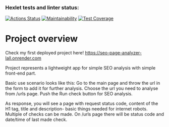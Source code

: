 ### Hexlet tests and linter status:
[![Actions Status](https://github.com/AlexVin11/java-project-72/actions/workflows/hexlet-check.yml/badge.svg)](https://github.com/AlexVin11/java-project-72/actions)
[![Maintainability](https://api.codeclimate.com/v1/badges/247f92dd006c542af5fb/maintainability)](https://codeclimate.com/github/AlexVin11/java-project-72/maintainability)
[![Test Coverage](https://api.codeclimate.com/v1/badges/247f92dd006c542af5fb/test_coverage)](https://codeclimate.com/github/AlexVin11/java-project-72/test_coverage)

# Project overview
Check my first deployed project here!
https://seo-page-analyzer-lall.onrender.com

Project represents a lightweight app for simple SEO analysis with simple front-end part.

Basic use scenario looks like this:
Go to the main page and throw the url in the form to add it for further analysis.
Choose the url you need to analyse from /urls page.
Push the Run check button for SEO analysis.

As response, you will see a page with request status code, content of the H1 tag, title and description- basic things needed for internet robots.
Multiple of checks can be made.
On /urls page there will be status code and date/time of last made check.